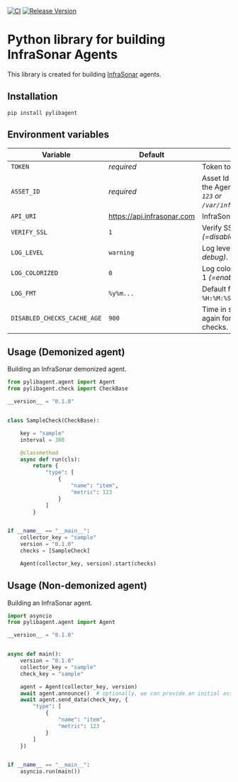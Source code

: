 [![CI](https://github.com/infrasonar/python-libagent/workflows/CI/badge.svg)](https://github.com/infrasonar/python-libagent/actions)
[![Release Version](https://img.shields.io/github/release/infrasonar/python-libagent)](https://github.com/infrasonar/python-libagent/releases)

# Python library for building InfraSonar Agents

This library is created for building [InfraSonar](https://infrasonar.com) agents.

## Installation

```
pip install pylibagent
```

## Environment variables

Variable                    | Default                       | Description
----------------------------|-------------------------------|-------------------
`TOKEN`                     | _required_                    | Token to connect to.
`ASSET_ID`                  | _required_                    | Asset Id or file location where the Agent asset Id is stored _(e.g `123` or `/var/infrasonar/asset_id.json`)_.
`API_URI`                   | https://api.infrasonar.com    | InfraSonar API.
`VERIFY_SSL`                | `1`                           | Verify SSL certificate, 0 _(=disabled)_ or 1 _(=enabled)_.
`LOG_LEVEL`                 | `warning`                     | Log level _(error, warning, info, debug)_.
`LOG_COLORIZED`             | `0`                           | Log colorized, 0 _(=disabled)_ or 1 _(=enabled)_.
`LOG_FMT`                   | `%y%m...`                     | Default format is `%y%m%d %H:%M:%S`.
`DISABLED_CHECKS_CACHE_AGE` | `900`                         | Time in seconds before we poll again for reading the disabled checks.

## Usage (Demonized agent)

Building an InfraSonar demonized agent.

```python
from pylibagent.agent import Agent
from pylibagent.check import CheckBase

__version__ = "0.1.0"


class SampleCheck(CheckBase):

    key = "sample"
    interval = 300

    @classmethod
    async def run(cls):
        return {
            "type": [
                {
                    "name": "item",
                    "metric": 123
                }
            ]
        }


if __name__ == "__main__":
    collector_key = "sample"
    version = "0.1.0"
    checks = [SampleCheck]

    Agent(collector_key, version).start(checks)
```


## Usage (Non-demonized agent)

Building an InfraSonar agent.

```python
import asyncio
from pylibagent.agent import Agent

__version__ = "0.1.0"


async def main():
    version = "0.1.0"
    collector_key = "sample"
    check_key = "sample"

    agent = Agent(collector_key, version)
    await agent.announce()  # optionally, we can provide an initial asset name
    await agent.send_data(check_key, {
        "type": [
            {
                "name": "item",
                "metric": 123
            }
        ]
    })


if __name__ == "__main__":
    asyncio.run(main())
```
